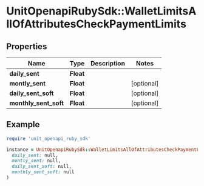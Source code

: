 # UnitOpenapiRubySdk::WalletLimitsAllOfAttributesCheckPaymentLimits

## Properties

| Name | Type | Description | Notes |
| ---- | ---- | ----------- | ----- |
| **daily_sent** | **Float** |  |  |
| **montly_sent** | **Float** |  | [optional] |
| **daily_sent_soft** | **Float** |  | [optional] |
| **monthly_sent_soft** | **Float** |  | [optional] |

## Example

```ruby
require 'unit_openapi_ruby_sdk'

instance = UnitOpenapiRubySdk::WalletLimitsAllOfAttributesCheckPaymentLimits.new(
  daily_sent: null,
  montly_sent: null,
  daily_sent_soft: null,
  monthly_sent_soft: null
)
```

